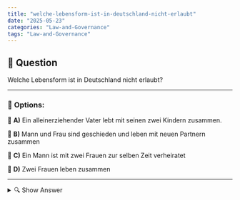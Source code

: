 ```yaml
---
title: "welche-lebensform-ist-in-deutschland-nicht-erlaubt"
date: "2025-05-23"
categories: "Law-and-Governance"
tags: "Law-and-Governance"
---
```


## 📌 **Question**

Welche Lebensform ist in Deutschland nicht erlaubt?



---

### 📝 **Options:**

🔘 **A)** Ein alleinerziehender Vater lebt mit seinen zwei Kindern zusammen.

🔘 **B)** Mann und Frau sind geschieden und leben mit neuen Partnern zusammen

🔘 **C)** Ein Mann ist mit zwei Frauen zur selben Zeit verheiratet

🔘 **D)** Zwei Frauen leben zusammen

---

<details>
  <summary>🔍 Show Answer</summary>

  <p>
💡  <b>Correct Answer:</b>  c
  </p>
  <p>
    📖<b>Explanation:</b>
    In Deutschland sind bestimmte Formen der polygamen Ehe nicht erlaubt. Die Gesetze zur Ehe und Familie werden durch das Bürgerliche Gesetzbuch geregelt. Insbesondere ist es in Deutschland illegal, mit mehreren Personen gleichzeitig verheiratet zu sein, was unter anderem auch als Bigamie bezeichnet wird. Dies steht im Gegensatz zu anderen aufgeführten Lebensformen, wie alleinerziehenden Eltern oder gleichgeschlechtlichen Paaren, die rechtlich anerkannt sind. Das Hauptanliegen dieser Frage ist die rechtliche und gesellschaftliche Akzeptanz von Familienstrukturen in Deutschland.
  </p>
</details>
